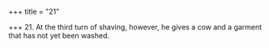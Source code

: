 +++
title = "21"

+++
21. At the third turn of shaving, however, he gives a cow and a garment that has not yet been washed.
